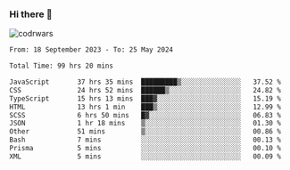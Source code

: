 ### Hi there 👋


![codrwars](https://www.codewars.com/users/rsschool_c9af20f58c35c696/badges/micro) 

<!--START_SECTION:waka-->

```txt
From: 18 September 2023 - To: 25 May 2024

Total Time: 99 hrs 20 mins

JavaScript       37 hrs 35 mins  █████████▒░░░░░░░░░░░░░░░   37.52 %
CSS              24 hrs 52 mins  ██████▒░░░░░░░░░░░░░░░░░░   24.82 %
TypeScript       15 hrs 13 mins  ███▓░░░░░░░░░░░░░░░░░░░░░   15.19 %
HTML             13 hrs 1 min    ███▒░░░░░░░░░░░░░░░░░░░░░   12.99 %
SCSS             6 hrs 50 mins   █▓░░░░░░░░░░░░░░░░░░░░░░░   06.83 %
JSON             1 hr 18 mins    ▒░░░░░░░░░░░░░░░░░░░░░░░░   01.30 %
Other            51 mins         ▒░░░░░░░░░░░░░░░░░░░░░░░░   00.86 %
Bash             7 mins          ░░░░░░░░░░░░░░░░░░░░░░░░░   00.13 %
Prisma           5 mins          ░░░░░░░░░░░░░░░░░░░░░░░░░   00.10 %
XML              5 mins          ░░░░░░░░░░░░░░░░░░░░░░░░░   00.09 %
```

<!--END_SECTION:waka-->
